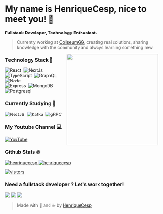 # My name is HenriqueCesp, nice to meet you! 👾



<strong>Fullstack Developer, Technology Enthusiast.</strong>
> <p>Currently working at <a href="https://www.coliseum.gg/">ColiseumGG</a>, creating real solutions, sharing knowledge with the community and always learning something new.</p>

<img width="300" src="https://lh4.googleusercontent.com/-xdGTklY01qA/UiF8b20d2-I/AAAAAAAAdKM/5yw8RNCw3TM/w400-h300-no/cafe-quentinho.gif" align="right">

### Technology Stack 🚀 

![React](https://img.shields.io/badge/-React-61DAFB?style=for-the-badge&logo=react&logoColor=444)&nbsp;
![NextJs](https://img.shields.io/badge/-Next.js-000000?style=for-the-badge&logo=next.js&logoColor=white)&nbsp;
![TypeScript](https://img.shields.io/badge/-TypeScript-3178C6?style=for-the-badge&logo=TypeScript&logoColor=white)&nbsp;
![GraphQL](https://img.shields.io/badge/-GraphQL-E434AA?style=for-the-badge&logo=graphql&logoColor=white)&nbsp;
![Node](https://img.shields.io/badge/-Node-339933?style=for-the-badge&logo=node.js&logoColor=white)&nbsp;
<br>
![Express](https://img.shields.io/badge/-Express-000000?style=for-the-badge&logo=express&logoColor=white)&nbsp;
![MongoDB](https://img.shields.io/badge/-MongoDB-47A248?style=for-the-badge&logo=mongodb&logoColor=white)&nbsp;
![Postgresql](https://img.shields.io/badge/-PostgreSQL-4169E1?style=for-the-badge&logo=postgresql&logoColor=white)&nbsp;

### Currently Studying 📖 
![NestJS](https://img.shields.io/badge/-NestJS-E0234E?style=for-the-badge&logo=nestjs&logoColor=white)&nbsp;
![Kafka](https://img.shields.io/badge/-Kafka-231F20?style=for-the-badge&logo=apachekafka&logoColor=white)&nbsp;
![gRPC](https://img.shields.io/badge/-gRPC-000?style=for-the-badge&logo=grpc&logoColor=white)&nbsp;

### My Youtube Channel 💻 

<a href="https://www.youtube.com/henriquecesp"><img src='https://img.shields.io/badge/-henriquecesp-FF0000?style=for-the-badge&logo=Youtube&logoColor=white'  alt='YouTube'/></a>

### Github Stats 🔥 
 <p>
  <a href="https://github.com/henriquecesp">
    <img src="https://github-readme-stats.vercel.app/api?username=henriquecesp&show_icons=true&theme=dracula&locale=en&include_all_commits=true&count_private=true" alt="henriquecesp" />
  </a>
  <a href="https://github.com/henriquecesp">
     <img src="https://github-readme-streak-stats.herokuapp.com/?user=henriquecesp&theme=dracula" alt="henriquecesp" />
  </a>
</p>

[![visitors](https://visitor-badge.laobi.icu/badge?page_id=henriquecesp.visitor-badge)](https://github.com/henriquecesp)

### Need a fullstack developer ? Let's work together!

<p>
 <a href="https://linkedin.com/in/henriquecesp"><img src="https://img.shields.io/badge/-henriquecesp-0077B5?style=for-the-badge&logo=Linkedin&logoColor=white"/></a>
 <a href="https://instagram.com/cesphenrique"><img src="https://img.shields.io/badge/-@cesphenrique-E4405F?style=for-the-badge&logo=Instagram&logoColor=white"/></a>
  <a href="mailto:henriquecesps4@gmail.com"><img src="https://img.shields.io/badge/-Contact-D14836?style=for-the-badge&logo=Gmail&logoColor=white"/></a>
</p>

> Made with 🖤 and ☕ by <a href="https://github.com/henriquecesp/">HenriqueCesp</a>
